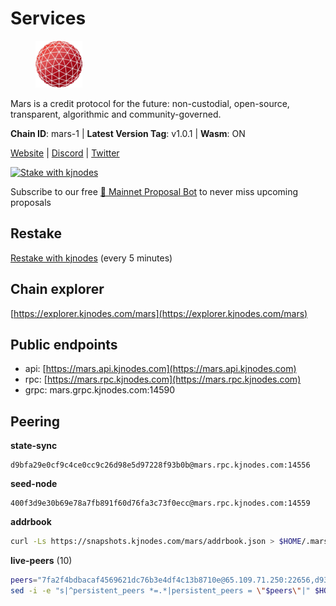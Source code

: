 # Services

<figure><img src="https://raw.githubusercontent.com/kj89/cosmos-images/main/logos/mars.png" alt=""><figcaption></figcaption></figure>

Mars is a credit protocol for the future: non-custodial,  open-source, transparent, algorithmic and community-governed.

**Chain ID**: mars-1 | **Latest Version Tag**: v1.0.1 | **Wasm**: ON

[Website](https://marsprotocol.io) | [Discord](https://discord.gg/marsprotocol) | [Twitter](https://twitter.com/mars_protocol)

[![Stake with kjnodes](https://i.ibb.co/cr44Q8j/button-stake-with-kjnodes.png)](https://restake.app/mars/marsvaloper1p9t4gr40rnpdwqacxgcqp7ffrfw908nu020g4n)

Subscribe to our free [🤖 Mainnet Proposal Bot](https://t.me/kjnodes_proposal_bot) to never miss upcoming proposals

## Restake

[Restake with kjnodes](https://restake.app/mars/marsvaloper1p9t4gr40rnpdwqacxgcqp7ffrfw908nu020g4n) (every 5 minutes)
## Chain explorer
[https://explorer.kjnodes.com/mars](https://explorer.kjnodes.com/mars)

## Public endpoints

* api: [https://mars.api.kjnodes.com](https://mars.api.kjnodes.com)
* rpc: [https://mars.rpc.kjnodes.com](https://mars.rpc.kjnodes.com)
* grpc: mars.grpc.kjnodes.com:14590

## Peering

**state-sync**

```text
d9bfa29e0cf9c4ce0cc9c26d98e5d97228f93b0b@mars.rpc.kjnodes.com:14556
```

**seed-node**

```text
400f3d9e30b69e78a7fb891f60d76fa3c73f0ecc@mars.rpc.kjnodes.com:14559
```

**addrbook**
```bash
curl -Ls https://snapshots.kjnodes.com/mars/addrbook.json > $HOME/.mars/config/addrbook.json
```

**live-peers** (10)
```bash
peers="7fa2f4bdbacaf4569621dc76b3e4df4c13b8710e@65.109.71.250:22656,d933a425e567c28b4695acbbf0d6cfa6c68cf0c5@65.108.72.156:26656,b212d5740b2e11e54f56b072dc13b6134650cfb5@169.155.44.167:26656,becb82a1fbd1b539a413f19967b5148a43bc4515@159.223.55.135:26656,918041a30cfbf00e3bcff76faaceb3ccc3fe5032@162.19.89.8:18556,b88814bddfccd85289d7201bfd6fc6c4b3342ab2@178.162.165.193:36095,305d93229a89ae46265ef08536aa962d4a0dee67@65.108.131.18:26656,694e1c11d773a5505fb01daa16a48ddfa27be9ff@5.199.170.92:42656,5ffee90e41903f6fba29dc75446d536a02d626fe@65.108.232.150:18095,d9bfa29e0cf9c4ce0cc9c26d98e5d97228f93b0b@65.109.88.38:14556"
sed -i -e "s|^persistent_peers *=.*|persistent_peers = \"$peers\"|" $HOME/.mars/config/config.toml
```
